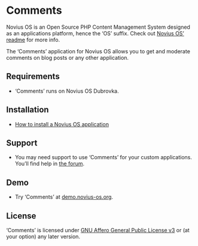 # Comments

Novius OS is an Open Source PHP Content Management System designed as an applications platform, hence the ‘OS’ suffix. Check out [Novius OS’ readme](http://github.com/novius-os/novius-os#readme) for more info.

The ‘Comments’ application for Novius OS allows you to get and moderate comments on blog posts or any other application.

## Requirements

* ‘Comments’ runs on Novius OS Dubrovka.

## Installation

* [How to install a Novius OS application](http://community.novius-os.org/how-to-install-a-nos-app.html)

## Support

* You may need support to use ‘Comments’ for your custom applications. You’ll find help in [the forum](http://forums.novius-os.org/en).

## Demo

* Try ‘Comments’ at [demo.novius-os.org](http://demo.novius-os.org/admin).

## License

‘Comments’ is licensed under [GNU Affero General Public License v3](http://www.gnu.org/licenses/agpl-3.0.html) or (at your option) any later version.